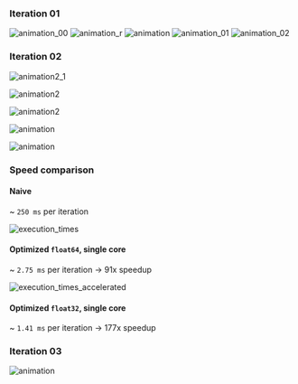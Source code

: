 

### Iteration 01

![animation_00](https://github.com/user-attachments/assets/d42873fc-269a-40ba-bc55-9ce3af87ee11)
![animation_r](https://github.com/user-attachments/assets/9fb9a9b0-dbef-4c42-8fb9-306c419a7b6a)
![animation](https://github.com/user-attachments/assets/140dded4-131a-4267-a0df-45f74936a07a)
![animation_01](https://github.com/user-attachments/assets/d2dc04f4-3f25-4e47-ba00-1dda583d1fc1)
![animation_02](https://github.com/user-attachments/assets/12a3dcf7-1717-4bd6-9761-00832bbbf634)

### Iteration 02
![animation2_1](https://github.com/user-attachments/assets/9b35877c-0bb0-490f-8f96-53b6890ffc3c)

![animation2](https://github.com/user-attachments/assets/b550fac3-c1e7-46d7-abb1-d8009b90ed4b)


![animation2](https://github.com/user-attachments/assets/65faddde-42c5-4cff-a814-97095e1ed873)

![animation](https://github.com/user-attachments/assets/b688de51-d79d-4a48-9735-c87057542c08)

![animation](https://github.com/user-attachments/assets/f1fd8e80-6e31-4ddf-a54d-8c33f2c7444b)



### Speed comparison

#### Naive

~ `250 ms` per iteration

![execution_times](https://github.com/user-attachments/assets/b0855c01-df5c-4700-8500-dd43dac31627)


#### Optimized `float64`, single core

~ `2.75 ms` per iteration -> 91x speedup

![execution_times_accelerated](https://github.com/user-attachments/assets/86b6f372-0c40-4e27-9561-faf0f422293a)

#### Optimized `float32`, single core

~ `1.41 ms` per iteration -> 177x speedup

### Iteration 03

![animation](https://github.com/user-attachments/assets/19db24b1-3f25-4feb-81d3-9f2126f6b2b3)
